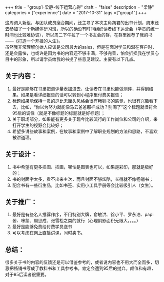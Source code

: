 +++
title = "group1-梁静-线下运营心得"
draft = "false"
description = "梁静"
categories = ["experience"]
date = "2017-10-31"
tags =["group1"]
+++

这周调入新组，与团队成员磨合期间，还主导了本次主角胡君的出书计划，周末还去参加了一个新媒体研习班，所以的确没有时间组织读者线下运营会（学员的统一时间也比较难协调），所以周二下午拉了一个书友会的群，在群里推荐了我的书——《打造一个开挂的人生》。<br/>
虽然我非常理解创始人应该是公司最大的sales，但是在面对学员和潜在客户时，还是会露怯，也或许是因为书的内容还不够丰满，不够完善，怕会折损我在学员心目中的形象，所以请学员给我的书提了些意见建议。主要有以下几点。<br/>

## 关于内容：<br/>
1. 最好是能够在书里把测评量表加进去，让读者在书里也能做测评，并得到结果。如果是看详细报告的话可以转到小程序里付费买报告；<br/>
2. 标题如果能保持一贯的逗比无厘头风格会很有畅销书的感觉，也很有兴趣看下去，比如，“你以为努力就能像马云爸爸那样成功？别闹了”这个标题就很符合95后的调性（就是不像标题的标题就是好标题）；<br/>
3. 关于职场部分，如果能有更多关于现今比较流行的工作岗位和公司的介绍，来打开学生的视野会比较好；<br/>
4. 希望多讲些故事和案例，在故事和案例中了解职业规划的方法和思路，不喜欢被讲道理。<br/>

## 关于设计：<br/>
1. 书中希望有更多插图、插画，哪怕是图表也可以，如果是彩印，那就是极好的；<br/>
2. 书的封面字太多，看不出来主次，而且封面不够炫酷，长得就不像畅销书；<br/>
3. 配合书有一些衍生品，比如书签、实用小工具手册等会比较吸引人（女生）。<br/>

## 关于推广：<br/>
1. 最好是有些名人推荐作序，不用特别大牌，俞敏洪、徐小平、罗永浩、papi酱、咪蒙、周思成、张雪松之类的就行（心理阴影面积无限大。。。。）<br/>
2. 最好是能够免费给付费学员送书<br/>
3. 可以考虑在网上直播讲课，同时卖书。<br/>

## 总结：<br/>
很多关于书的内容的反馈还是可以借鉴参考的，或者说内容也不用大而全而多，切忌把畅销书写成了教科书和工具参考书，肯定会遭到95后的抛弃。颜值和有趣，对于95后读者很重要。<br/>
